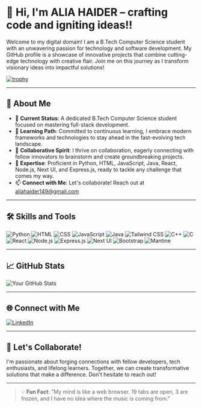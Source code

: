 # 👋 Hi, I'm ALIA HAIDER – crafting code and igniting ideas!!

Welcome to my digital domain! I am a B.Tech Computer Science student with an unwavering passion for technology and software development. My GitHub profile is a showcase of innovative projects that combine cutting-edge technology with creative flair. Join me on this journey as I transform visionary ideas into impactful solutions!

[![trophy](https://github-profile-trophy.vercel.app/?username=ALIA-HAIDER&theme=onedark&row=1&column=6)](https://github.com/ryo-ma/github-profile-trophy)

---

## 🚀 About Me

- 🔭 **Current Status**: A dedicated B.Tech Computer Science student focused on mastering full-stack development.
- 🌱 **Learning Path**: Committed to continuous learning, I embrace modern frameworks and technologies to stay ahead in the fast-evolving tech landscape.
- 👯 **Collaborative Spirit**: I thrive on collaboration, eagerly connecting with fellow innovators to brainstorm and create groundbreaking projects.
- 💬 **Expertise**: Proficient in Python, HTML, JavaScript, Java, React, Node.js, Next UI, and Express.js, ready to tackle any challenge that comes my way.
- 📫 **Connect with Me**: Let's collaborate! Reach out at aliahaider149@gmail.com

---

## 🛠️ Skills and Tools

<p>
  <img src="https://img.shields.io/badge/Python-3776AB?style=for-the-badge&logo=python&logoColor=white" alt="Python"/>
  <img src="https://img.shields.io/badge/HTML5-E34F26?style=for-the-badge&logo=html5&logoColor=white" alt="HTML"/>
  <img src="https://img.shields.io/badge/CSS3-1572B6?style=for-the-badge&logo=css3&logoColor=white" alt="CSS"/>
  <img src="https://img.shields.io/badge/JavaScript-F7DF1E?style=for-the-badge&logo=javascript&logoColor=black" alt="JavaScript"/>
  <img src="https://img.shields.io/badge/Java-007396?style=for-the-badge&logo=java&logoColor=white" alt="Java"/>
  <img src="https://img.shields.io/badge/Tailwind%20CSS-06B6D4?style=for-the-badge&logo=tailwind-css&logoColor=white" alt="Tailwind CSS"/>
  <img src="https://img.shields.io/badge/C++-00599C?style=for-the-badge&logo=c%2B%2B&logoColor=white" alt="C++"/>
  <img src="https://img.shields.io/badge/C-A8B9CC?style=for-the-badge&logo=c&logoColor=black" alt="C"/>
  <img src="https://img.shields.io/badge/React-61DAFB?style=for-the-badge&logo=react&logoColor=black" alt="React"/>
  <img src="https://img.shields.io/badge/Node.js-339933?style=for-the-badge&logo=node-dot-js&logoColor=white" alt="Node.js"/>
  <img src="https://img.shields.io/badge/Express.js-000000?style=for-the-badge&logo=express&logoColor=white" alt="Express.js"/>
  <img src="https://img.shields.io/badge/Next%20UI-000000?style=for-the-badge&logo=next-dot-js&logoColor=white" alt="Next UI"/>
  <img src="https://img.shields.io/badge/Bootstrap-563D7C?style=for-the-badge&logo=bootstrap&logoColor=white" alt="Bootstrap"/>
  <img src="https://img.shields.io/badge/Mantine-1B7CC5?style=for-the-badge&logo=mantine&logoColor=white" alt="Mantine"/>
</p>

---

## 📈 GitHub Stats

![Your GitHub Stats](https://github-readme-stats.vercel.app/api?username=ALIA-HAIDER&show_icons=true&theme=onedark)

---

## 🌐 Connect with Me

<a href="https://www.linkedin.com/in/alia-haider-46676929a/">
  <img src="https://img.shields.io/badge/LinkedIn-0A66C2?style=for-the-badge&logo=linkedin&logoColor=white" alt="LinkedIn"/>
</a>

---

## 🤝 Let's Collaborate!

I'm passionate about forging connections with fellow developers, tech enthusiasts, and lifelong learners. Together, we can create transformative solutions that make a difference. Don't hesitate to reach out!

---

> 💡 **Fun Fact**: "My mind is like a web browser. 19 tabs are open, 3 are frozen, and I have no idea where the music is coming from."
